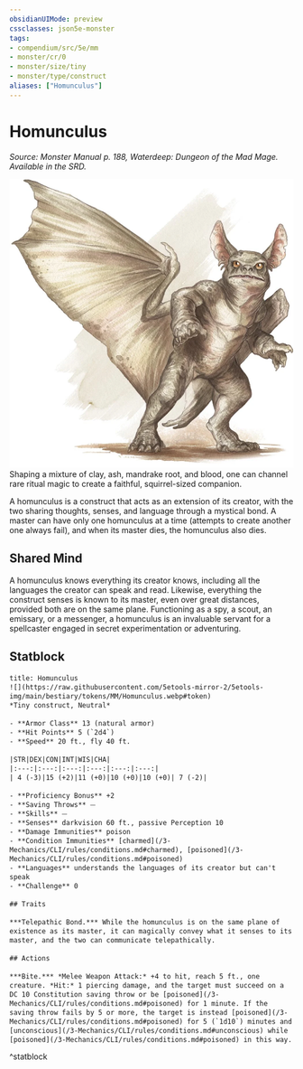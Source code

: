 ```yaml
---
obsidianUIMode: preview
cssclasses: json5e-monster
tags:
- compendium/src/5e/mm
- monster/cr/0
- monster/size/tiny
- monster/type/construct
aliases: ["Homunculus"]
---
```

# Homunculus
*Source: Monster Manual p. 188, Waterdeep: Dungeon of the Mad Mage. Available in the SRD.*  

![](https://raw.githubusercontent.com/5etools-mirror-2/5etools-img/main/bestiary/MM/Homunculus.webp#right)  
Shaping a mixture of clay, ash, mandrake root, and blood, one can channel rare ritual magic to create a faithful, squirrel-sized companion.

A homunculus is a construct that acts as an extension of its creator, with the two sharing thoughts, senses, and language through a mystical bond. A master can have only one homunculus at a time (attempts to create another one always fail), and when its master dies, the homunculus also dies.

## Shared Mind

A homunculus knows everything its creator knows, including all the languages the creator can speak and read. Likewise, everything the construct senses is known to its master, even over great distances, provided both are on the same plane. Functioning as a spy, a scout, an emissary, or a messenger, a homunculus is an invaluable servant for a spellcaster engaged in secret experimentation or adventuring.


## Statblock

```ad-statblock
title: Homunculus
![](https://raw.githubusercontent.com/5etools-mirror-2/5etools-img/main/bestiary/tokens/MM/Homunculus.webp#token)
*Tiny construct, Neutral*

- **Armor Class** 13 (natural armor)
- **Hit Points** 5 (`2d4`) 
- **Speed** 20 ft., fly 40 ft.

|STR|DEX|CON|INT|WIS|CHA|
|:---:|:---:|:---:|:---:|:---:|:---:|
| 4 (-3)|15 (+2)|11 (+0)|10 (+0)|10 (+0)| 7 (-2)|

- **Proficiency Bonus** +2
- **Saving Throws** ⏤
- **Skills** ⏤
- **Senses** darkvision 60 ft., passive Perception 10
- **Damage Immunities** poison
- **Condition Immunities** [charmed](/3-Mechanics/CLI/rules/conditions.md#charmed), [poisoned](/3-Mechanics/CLI/rules/conditions.md#poisoned)
- **Languages** understands the languages of its creator but can't speak
- **Challenge** 0

## Traits

***Telepathic Bond.*** While the homunculus is on the same plane of existence as its master, it can magically convey what it senses to its master, and the two can communicate telepathically.

## Actions

***Bite.*** *Melee Weapon Attack:* +4 to hit, reach 5 ft., one creature. *Hit:* 1 piercing damage, and the target must succeed on a DC 10 Constitution saving throw or be [poisoned](/3-Mechanics/CLI/rules/conditions.md#poisoned) for 1 minute. If the saving throw fails by 5 or more, the target is instead [poisoned](/3-Mechanics/CLI/rules/conditions.md#poisoned) for 5 (`1d10`) minutes and [unconscious](/3-Mechanics/CLI/rules/conditions.md#unconscious) while [poisoned](/3-Mechanics/CLI/rules/conditions.md#poisoned) in this way.
```
^statblock